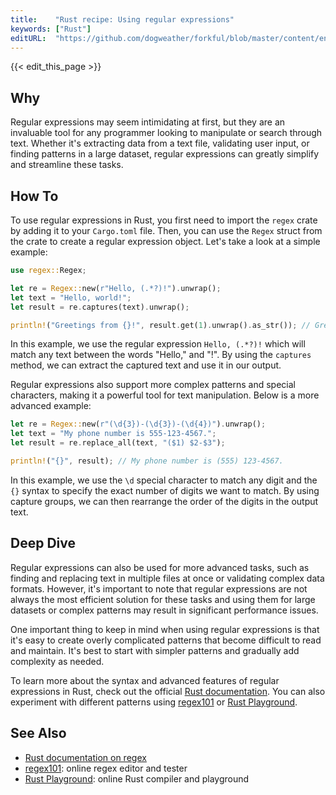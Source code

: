 ```yaml
---
title:    "Rust recipe: Using regular expressions"
keywords: ["Rust"]
editURL:  "https://github.com/dogweather/forkful/blob/master/content/en/rust/using-regular-expressions.md"
---
```


{{< edit_this_page >}}

## Why

Regular expressions may seem intimidating at first, but they are an invaluable tool for any programmer looking to manipulate or search through text. Whether it's extracting data from a text file, validating user input, or finding patterns in a large dataset, regular expressions can greatly simplify and streamline these tasks.

## How To

To use regular expressions in Rust, you first need to import the `regex` crate by adding it to your `Cargo.toml` file. Then, you can use the `Regex` struct from the crate to create a regular expression object. Let's take a look at a simple example:

```Rust
use regex::Regex;

let re = Regex::new(r"Hello, (.*?)!").unwrap();
let text = "Hello, world!";
let result = re.captures(text).unwrap();

println!("Greetings from {}!", result.get(1).unwrap().as_str()); // Greetings from world!
```

In this example, we use the regular expression `Hello, (.*?)!` which will match any text between the words "Hello," and "!". By using the `captures` method, we can extract the captured text and use it in our output.

Regular expressions also support more complex patterns and special characters, making it a powerful tool for text manipulation. Below is a more advanced example:

```Rust
let re = Regex::new(r"(\d{3})-(\d{3})-(\d{4})").unwrap();
let text = "My phone number is 555-123-4567.";
let result = re.replace_all(text, "($1) $2-$3");

println!("{}", result); // My phone number is (555) 123-4567.
```

In this example, we use the `\d` special character to match any digit and the `{}` syntax to specify the exact number of digits we want to match. By using capture groups, we can then rearrange the order of the digits in the output text.

## Deep Dive

Regular expressions can also be used for more advanced tasks, such as finding and replacing text in multiple files at once or validating complex data formats. However, it's important to note that regular expressions are not always the most efficient solution for these tasks and using them for large datasets or complex patterns may result in significant performance issues.

One important thing to keep in mind when using regular expressions is that it's easy to create overly complicated patterns that become difficult to read and maintain. It's best to start with simpler patterns and gradually add complexity as needed.

To learn more about the syntax and advanced features of regular expressions in Rust, check out the official [Rust documentation](https://doc.rust-lang.org/std/regex/). You can also experiment with different patterns using [regex101](https://regex101.com/) or [Rust Playground](https://play.rust-lang.org/).

## See Also

- [Rust documentation on regex](https://doc.rust-lang.org/std/regex/)
- [regex101](https://regex101.com/): online regex editor and tester
- [Rust Playground](https://play.rust-lang.org/): online Rust compiler and playground